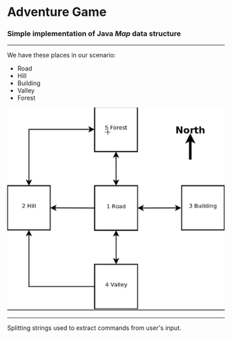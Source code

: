 # Adventure Game
### Simple implementation of Java *Map* data structure

---

We have these places in our scenario:

- Road
- Hill
- Building
- Valley
- Forest

![Places in our map](img.PNG)

---

Splitting strings used to extract commands from user's input.

